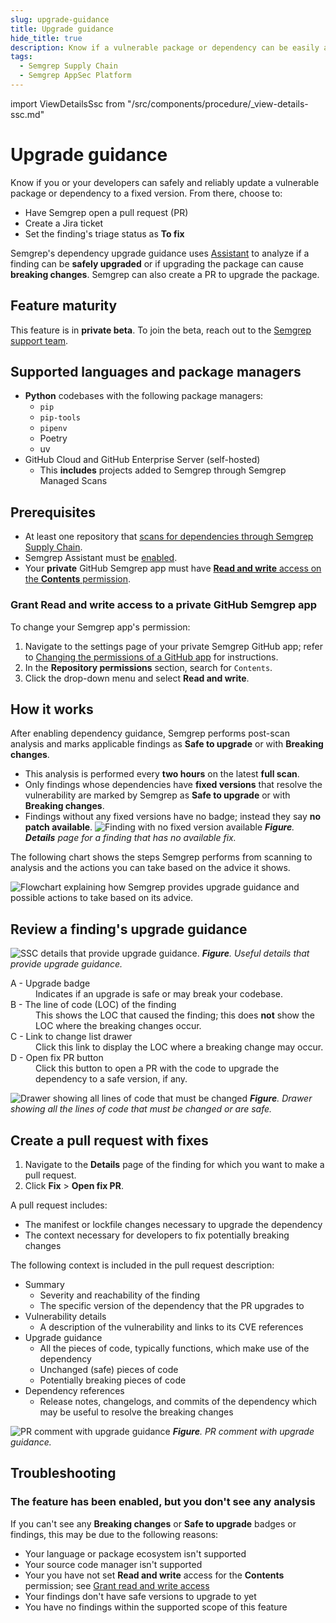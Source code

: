 ```yaml
---
slug: upgrade-guidance
title: Upgrade guidance
hide_title: true
description: Know if a vulnerable package or dependency can be easily and reliably upgraded to a fixed version.
tags:
  - Semgrep Supply Chain
  - Semgrep AppSec Platform
---
```


import ViewDetailsSsc from "/src/components/procedure/_view-details-ssc.md"
 
# Upgrade guidance

Know if you or your developers can safely and reliably update a vulnerable package or dependency to a fixed version. From there, choose to:

- Have Semgrep open a pull request (PR)
- Create a Jira ticket
- Set the finding's triage status as **To fix**

Semgrep's dependency upgrade guidance uses [Assistant](/semgrep-assistant/overview) to analyze if a finding can be **safely upgraded** or if upgrading the package can cause **breaking changes**. Semgrep can also create a PR to upgrade the package.

## Feature maturity

This feature is in **private beta**. To join the beta, reach out to the [Semgrep support team](/support).

## Supported languages and package managers

- **Python** codebases with the following package managers:
  - `pip`
  - `pip-tools`
  - `pipenv`
  - Poetry
  - uv
- GitHub Cloud and GitHub Enterprise Server (self-hosted)
  - This **includes** projects added to Semgrep through Semgrep Managed Scans 

## Prerequisites

- At least one repository that [scans for dependencies through Semgrep Supply Chain](/semgrep-supply-chain/getting-started).
- Semgrep Assistant must be [enabled](/semgrep-assistant/getting-started).
- Your **private** GitHub Semgrep app must have [**Read and write** access on the **Contents** permission](#grant-read-and-write-access-to-a-private-github-semgrep-ap#grant-read-and-write-access-to-a-private-github-semgrep-appp).

### Grant **Read and write** access to a private GitHub Semgrep app

To change your Semgrep app's permission:

1. Navigate to the settings page of your private Semgrep GitHub app; refer to [<i class="fas fa-external-link fa-xs"></i> Changing the permissions of a GitHub app](https://docs.github.com/en/apps/maintaining-github-apps/modifying-a-github-app-registration#changing-the-permissions-of-a-github-app) for instructions.
1. In the **Repository permissions** section, search for `Contents`.
1. Click the drop-down menu and select **Read and write**.

## How it works

After enabling dependency guidance, Semgrep performs post-scan analysis and marks applicable findings as **Safe to upgrade** or with **Breaking changes**.

- This analysis is performed every **two hours** on the latest **full scan**.
- Only findings whose dependencies have **fixed versions** that resolve the vulnerability are marked by Semgrep as **Safe to upgrade** or with **Breaking changes**.
- Findings without any fixed versions have no badge; instead they say **no patch available**.
  ![Finding with no fixed version available](/img/no-patch-available.png#md-width)
  _**Figure**. **Details** page for a finding that has no available fix._

The following chart shows the steps Semgrep performs from scanning to analysis and the actions you can take based on the advice it shows.

![Flowchart explaining how Semgrep provides upgrade guidance and possible actions to take based on its advice.](/img/upgrade-guidance-flowchart.png)

## Review a finding's upgrade guidance 

<ViewDetailsSsc />

![SSC details that provide upgrade guidance.](/img/vuln-panels-ssc.png)
_**Figure**. Useful details that provide upgrade guidance._
<dl>
<dt>A - Upgrade badge</dt>
<dd>Indicates if an upgrade is safe or may break your codebase.</dd>
<dt>B - The line of code (LOC) of the finding</dt>
<dd>This shows the LOC that caused the finding; this does <strong>not</strong> show the LOC where the breaking changes occur.</dd>
<dt>C - Link to change list drawer</dt>
<dd>Click this link to display the LOC where a breaking change may occur.</dd>
<dt>D - Open fix PR button</dt>
<dd>Click this button to open a PR with the code to upgrade the dependency to a safe version, if any.</dd>
</dl>

![Drawer showing all lines of code that must be changed](/img/upgrade-guidance-drawer.png#md-width)
_**Figure**. Drawer showing all the lines of code that must be changed or are safe._

## Create a pull request with fixes

1. Navigate to the **Details** page of the finding for which you want to make a pull request.
1. Click **Fix** > **Open fix PR**.

A pull request includes:

- The manifest or lockfile changes necessary to upgrade the dependency
- The context necessary for developers to fix potentially breaking changes

The following context is included in the pull request description:

- Summary
  - Severity and reachability of the finding
  - The specific version of the dependency that the PR upgrades to
- Vulnerability details
  - A description of the vulnerability and links to its CVE references
- Upgrade guidance
  - All the pieces of code, typically functions, which make use of the dependency
  - Unchanged (safe) pieces of code
  - Potentially breaking pieces of code
- Dependency references
  - Release notes, changelogs, and commits of the dependency which may be useful to resolve the breaking changes

![PR comment with upgrade guidance](/img/upgrade-guidance-pr.png#md-width)
_**Figure**. PR comment with upgrade guidance._

## Troubleshooting

### The feature has been enabled, but you don't see any analysis

If you can't see any **Breaking changes** or **Safe to upgrade** badges or findings, this may be due to the following reasons:

- Your language or package ecosystem isn't supported
- Your source code manager isn't supported
- Your you have not set **Read and write** access for the **Contents** permission; see [Grant read and write access](#grant-read-and-write-access)
- Your findings don't have safe versions to upgrade to yet
- You have no findings within the supported scope of this feature
